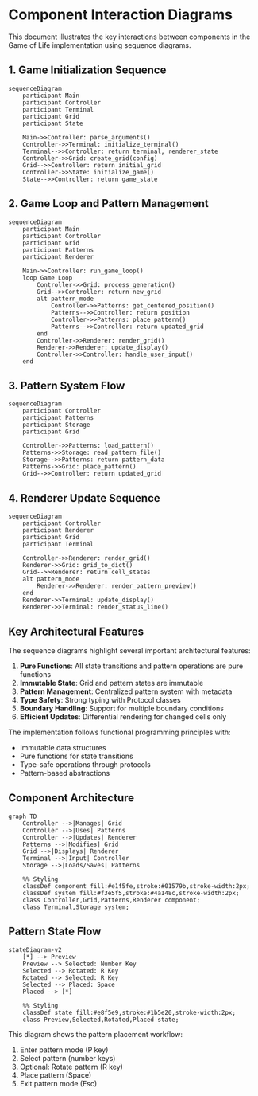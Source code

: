 # Component Interaction Diagrams

This document illustrates the key interactions between components in the Game of Life implementation using sequence diagrams.

## 1. Game Initialization Sequence

```mermaid
sequenceDiagram
    participant Main
    participant Controller
    participant Terminal
    participant Grid
    participant State
    
    Main->>Controller: parse_arguments()
    Controller->>Terminal: initialize_terminal()
    Terminal-->>Controller: return terminal, renderer_state
    Controller->>Grid: create_grid(config)
    Grid-->>Controller: return initial_grid
    Controller->>State: initialize_game()
    State-->>Controller: return game_state
```

## 2. Game Loop and Pattern Management

```mermaid
sequenceDiagram
    participant Main
    participant Controller
    participant Grid
    participant Patterns
    participant Renderer
    
    Main->>Controller: run_game_loop()
    loop Game Loop
        Controller->>Grid: process_generation()
        Grid-->>Controller: return new_grid
        alt pattern_mode
            Controller->>Patterns: get_centered_position()
            Patterns-->>Controller: return position
            Controller->>Patterns: place_pattern()
            Patterns-->>Controller: return updated_grid
        end
        Controller->>Renderer: render_grid()
        Renderer->>Renderer: update_display()
        Controller->>Controller: handle_user_input()
    end
```

## 3. Pattern System Flow

```mermaid
sequenceDiagram
    participant Controller
    participant Patterns
    participant Storage
    participant Grid
    
    Controller->>Patterns: load_pattern()
    Patterns->>Storage: read_pattern_file()
    Storage-->>Patterns: return pattern_data
    Patterns->>Grid: place_pattern()
    Grid-->>Controller: return updated_grid
```

## 4. Renderer Update Sequence

```mermaid
sequenceDiagram
    participant Controller
    participant Renderer
    participant Grid
    participant Terminal
    
    Controller->>Renderer: render_grid()
    Renderer->>Grid: grid_to_dict()
    Grid-->>Renderer: return cell_states
    alt pattern_mode
        Renderer->>Renderer: render_pattern_preview()
    end
    Renderer->>Terminal: update_display()
    Renderer->>Terminal: render_status_line()
```

## Key Architectural Features

The sequence diagrams highlight several important architectural features:

1. **Pure Functions**: All state transitions and pattern operations are pure functions
2. **Immutable State**: Grid and pattern states are immutable
3. **Pattern Management**: Centralized pattern system with metadata
4. **Type Safety**: Strong typing with Protocol classes
5. **Boundary Handling**: Support for multiple boundary conditions
6. **Efficient Updates**: Differential rendering for changed cells only

The implementation follows functional programming principles with:

- Immutable data structures
- Pure functions for state transitions
- Type-safe operations through protocols
- Pattern-based abstractions

## Component Architecture

```mermaid
graph TD
    Controller -->|Manages| Grid
    Controller -->|Uses| Patterns
    Controller -->|Updates| Renderer
    Patterns -->|Modifies| Grid
    Grid -->|Displays| Renderer
    Terminal -->|Input| Controller
    Storage -->|Loads/Saves| Patterns

    %% Styling
    classDef component fill:#e1f5fe,stroke:#01579b,stroke-width:2px;
    classDef system fill:#f3e5f5,stroke:#4a148c,stroke-width:2px;
    class Controller,Grid,Patterns,Renderer component;
    class Terminal,Storage system;
```

## Pattern State Flow

```mermaid
stateDiagram-v2
    [*] --> Preview
    Preview --> Selected: Number Key
    Selected --> Rotated: R Key
    Rotated --> Selected: R Key
    Selected --> Placed: Space
    Placed --> [*]

    %% Styling
    classDef state fill:#e8f5e9,stroke:#1b5e20,stroke-width:2px;
    class Preview,Selected,Rotated,Placed state;
```

This diagram shows the pattern placement workflow:

1. Enter pattern mode (P key)
2. Select pattern (number keys)
3. Optional: Rotate pattern (R key)
4. Place pattern (Space)
5. Exit pattern mode (Esc)
